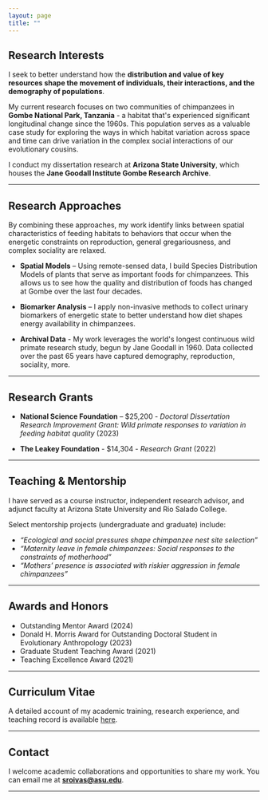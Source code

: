 ```yaml
---
layout: page
title: ""
---
```

## Research Interests
I seek to better understand how the **distribution and value of key resources shape the movement of individuals, their interactions, and the demography of populations**. 

My current research focuses on two communities of chimpanzees in **Gombe National Park, Tanzania** - a habitat that's experienced significant longitudinal change since the 1960s. This population serves as a valuable case study for exploring the ways in which habitat variation across space and time can drive variation in the complex social interactions of our evolutionary cousins.

I conduct my dissertation research at **Arizona State University**, which houses the **Jane Goodall Institute Gombe Research Archive**.


---

## Research Approaches
By combining these approaches, my work identify links between spatial characteristics of feeding habitats to behaviors that occur when the energetic constraints on reproduction, general gregariousness, and complex sociality are relaxed. 
- **Spatial Models** – Using remote-sensed data, I build Species Distribution Models of plants that serve as important foods for chimpanzees. This allows us to see how the quality and distribution of foods has changed at Gombe over the last four decades.

- **Biomarker Analysis** – I apply non-invasive methods to collect urinary biomarkers of energetic state to better understand how diet shapes energy availability in chimpanzees.

- **Archival Data** - My work leverages the world's longest continuous wild primate research study, begun by Jane Goodall in 1960. Data collected over the past 65 years have captured demography, reproduction, sociality, more. 


---

## Research Grants
- **National Science Foundation** – $25,200 - _Doctoral Dissertation Research Improvement Grant: Wild primate responses to variation in feeding habitat quality_ (2023)

- **The Leakey Foundation** - $14,304 - _Research Grant_ (2022)


---

## Teaching & Mentorship
I have served as a course instructor, independent research advisor, and adjunct faculty at Arizona State University and Rio Salado College.

Select mentorship projects (undergraduate and graduate) include:
- _“Ecological and social pressures shape chimpanzee nest site selection”_
- _“Maternity leave in female chimpanzees: Social responses to the constraints of motherhood”_
- _“Mothers’ presence is associated with riskier aggression in female chimpanzees”_

---

## Awards and Honors
 - Outstanding Mentor Award (2024)
 - Donald H. Morris Award for Outstanding Doctoral Student in Evolutionary Anthropology (2023)
 - Graduate Student Teaching Award (2021)
 - Teaching Excellence Award (2021)

---

## Curriculum Vitae
A detailed account of my academic training, research experience, and teaching record is available [here](/cv).

---

## Contact
I welcome academic collaborations and opportunities to share my work.  You can email me at   **sroivas@asu.edu**.

---

